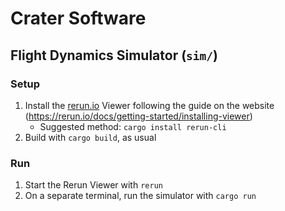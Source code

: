 # Crater Software

## Flight Dynamics Simulator (`sim/`)

### Setup
1. Install the [rerun.io](https://rerun.io/) Viewer following the guide on the website (https://rerun.io/docs/getting-started/installing-viewer)
    - Suggested method: `cargo install rerun-cli`
2. Build with `cargo build`, as usual

### Run
1. Start the Rerun Viewer with `rerun`
2. On a separate terminal, run the simulator with `cargo run`